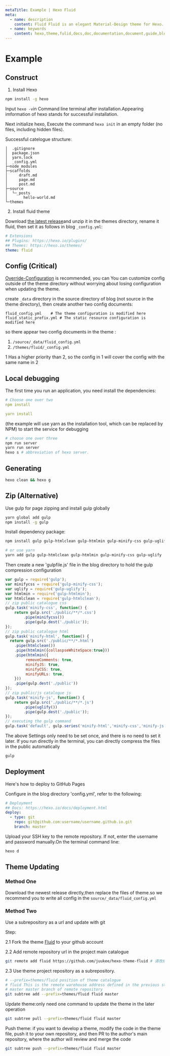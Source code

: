 ```yaml
---
metaTitle: Example | Hexo Fluid
meta:
  - name: description
    content: Fluid Fluid is an elegant Material-Design theme for Hexo. https://github.com/fluid-dev/hexo-theme-fluid
  - name: keywords
    content: hexo,theme,fulid,docs,doc,documentation,document,guide,blog,post,article
---
```


# Example

## Construct

1. Install Hexo

```bash
npm install -g hexo
```

Input `hexo -v`in Command line terminal after installation.Appearing imformation of hexo stands for successful installation.

Next initialize hexo, Execute the command `hexo init` in an empty folder (no files, including hidden files).

Successful catelogue structure:

```text
│  .gitignore
│  package.json
│  yarn.lock
│  _config.yml
├─node_modules
├─scaffolds
│     draft.md
│     page.md
│     post.md
├─source
│  └─_posts
│       hello-world.md
└─themes
```

2. Install fluid theme

Download [the latest release](https://github.com/fluid-dev/hexo-theme-fluid/releases)and unzip it in the themes directory, rename it fluid, then set it as follows in blog `_config.yml`: 

```yml
# Extensions
## Plugins: https://hexo.io/plugins/
## Themes: https://hexo.io/themes/
theme: fluid
```

## Config (Critical)

[Override-Configuration](/en/guide/#override-configuration) is recommended, you can You can customize config outside of the theme directory without worrying about losing configuration when updating the theme.

create `_data` directory in the source directory of blog (not source in the theme directory), then create another two config documents:

```
fluid_config.yml    # The theme configuration is modified here
fluid_static_prefix.yml # The static resource configuration is modified here
```

so there appear two config documents in the theme :

1. `/source/_data/fluid_config.yml`
2. `/themes/fluid/_config.yml`

1 Has a higher priority than 2, so the config in 1 will cover the config with the same name in 2

## Local debugging

The first time you run an application, you need install the dependencies:

```yml
# Choose one over two 
npm install

yarn install
```

(the example will use yarn as the installation tool, which can be replaced by NPM) to start the service for debugging

```bash
# choose one over three
npm run server
yarn run server
hexo s # abbreviation of hexo server.
```

## Generating

```bash
hexo clean && hexo g
```

## Zip (Alternative)

Use gulp for page zipping and install gulp globally

```bash
yarn global add gulp
npm install -g gulp
```

Install dependency package:

```bash
npm install gulp gulp-htmlclean gulp-htmlmin gulp-minify-css gulp-uglify --save

# or use yarn
yarn add gulp gulp-htmlclean gulp-htmlmin gulp-minify-css gulp-uglify
```

Then create a new 'gulpfile.js' file in the blog directory to hold the gulp compression configuration

```js
var gulp = require('gulp');
var minifycss = require('gulp-minify-css');
var uglify = require('gulp-uglify');
var htmlmin = require('gulp-htmlmin');
var htmlclean = require('gulp-htmlclean');
// zip public catalogue css
gulp.task('minify-css', function() {
    return gulp.src('./public/**/*.css')
        .pipe(minifycss())
        .pipe(gulp.dest('./public'));
});
// zip public catalogue html
gulp.task('minify-html', function() {
  return gulp.src('./public/**/*.html')
    .pipe(htmlclean())
    .pipe(htmlmin({collaspseWhiteSpace:true}))
    .pipe(htmlmin({
         removeComments: true,
         minifyJS: true,
         minifyCSS: true,
         minifyURLs: true,
    }))
    .pipe(gulp.dest('./public'))
});
// zip public/js catalogue js
gulp.task('minify-js', function() {
    return gulp.src('./public/**/*.js')
        .pipe(uglify())
        .pipe(gulp.dest('./public'));
});
// executing the gulp command
gulp.task('default', gulp.series('minify-html','minify-css','minify-js'));
```

The above Settings only need to be set once, and there is no need to set it later. If you run directly in the terminal, you can directly compress the files in the public automatically

```bash
gulp
```

## Deployment

Here's how to deploy to GitHub Pages

Configure in the blog directory 'config.yml', refer to the following:

```yml
# Deployment
## Docs: https://hexo.io/docs/deployment.html
deploy:
  - type: git
    repo: git@github.com:username/username.github.io.git
    branch: master
```

Upload your SSH key to the remote repository. If not, enter the username and password manually.On the terminal command line:

```bash
hexo d
```

## Theme Updating

### Method One

Download the newest release directly,then replace the files of theme.so we recommend you to write all config in the `source/_data/fluid_config.yml`

### Method Two

Use a subrepository as a url and update with git

Step:

2.1 Fork the theme [Fluid](https://github.com/fluid-dev/hexo-theme-fluid) to your github account

2.2 Add remote repository url in the project main catalogue

```bash
git remote add fluid https://github.com/juukee/hexo-theme-fluid # 请改成自己实际的仓库地址
```

2.3 Use theme project repository as a subrepository.

```bash
# --prefix=themes/fluid position of theme catalogue
# fluid This is the remote warehouse address defined in the previous step
# master master branch of remote repository
git subtree add --prefix=themes/fluid fluid master
```

Update theme:only need one command to update the theme in the later operation

```bash
git subtree pull --prefix=themes/fluid fluid master
```

Push theme: if you want to develop a theme, modify the code in the theme file, push it to your own repository, and then PR to the author's main repository, where the author will review and merge the code

```bash
git subtree push --prefix=themes/fluid fluid master
```

